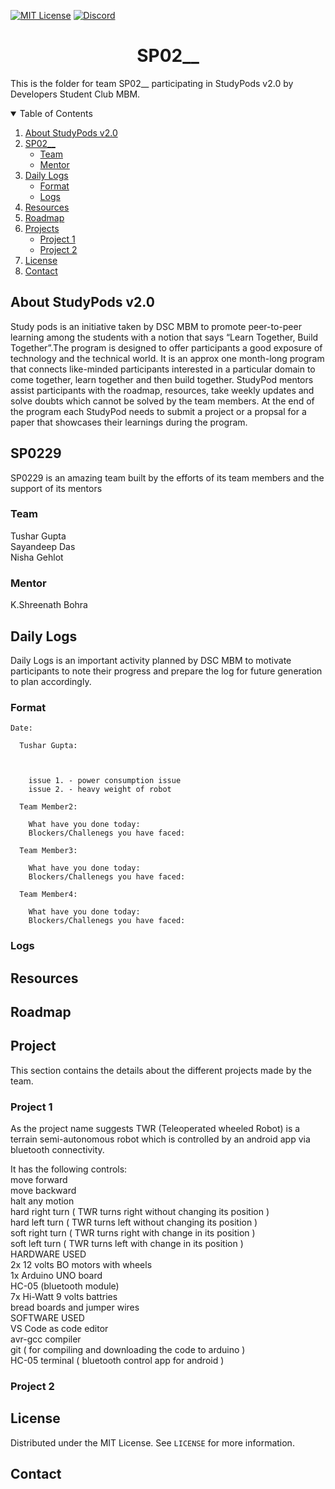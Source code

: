 <!-- PROJECT SHIELDS -->
[![MIT License][license-shield]][license-url]
[![Discord][discord-shield]][discord-url]

<h1 align="center"> SP02__ </h1>

This is the folder for team SP02__ participating in StudyPods v2.0 by Developers Student Club MBM.

<details open="open">
  <summary>Table of Contents</summary>
  <ol>
    <li>
      <a href="#about-studypods-v2.0">About StudyPods v2.0</a>
    </li>
    <li>
      <a href="#sp0201">SP02__</a>
      <ul>
        <li><a href="#team">Team</a></li>
        <li><a href="#mentor">Mentor</a></li>
      </ul>
    </li>
    <li>
      <a href="#daily-logs">Daily Logs</a>
      <ul>
        <li><a href="#format">Format</a></li>
        <li><a href="#logs">Logs</a></li>
      </ul>
    </li>
    <li><a href="#resources">Resources</a></li>
    <li><a href="#roadmap">Roadmap</a></li>
    <li>
      <a href="#project">Projects</a>
      <ul>
      <!--
        <li><a href="#overview">Overview</a></li>
        <li>
          <a href="#getting-started">Getting Started</a>
          <ul>
            <li><a href="#prerequisites">Prerequisites</a></li>
            <li><a href="#installation">Installation</a></li>
          </ul>  
        </li>
      -->
      <li><a href="#project-1">Project 1</a></li>
      <li><a href="#project-2">Project 2</a></li>
      </ul>
    </li>
    <li><a href="#license">License</a></li>
    <li><a href="#contact">Contact</a></li>
  </ol>
</details>

## About StudyPods v2.0

Study pods is an initiative taken by DSC MBM to promote peer-to-peer learning among the students with a notion that says “Learn Together, Build Together”.The program is designed to offer participants a good exposure of technology and the technical world. It is an approx one month-long program that connects like-minded participants interested in a particular domain to come together, learn together and then build together. StudyPod mentors assist participants with the roadmap, resources, take weekly updates and solve doubts which cannot be solved by the team members. At the end of the program each StudyPod needs to submit a project or a propsal for a paper that showcases their learnings during the program.

## SP0229

SP0229 is an amazing team built by the efforts of its team members and the support of its mentors

### Team

Tushar Gupta<br>
Sayandeep Das<br>
Nisha Gehlot

### Mentor

K.Shreenath Bohra

## Daily Logs

Daily Logs is an important activity planned by DSC MBM to motivate participants to note their progress and prepare the log for future generation to plan accordingly.

### Format



```
Date:

  Tushar Gupta:

    

	issue 1. - power consumption issue 
	issue 2. - heavy weight of robot

  Team Member2:

    What have you done today:
    Blockers/Challenegs you have faced:

  Team Member3:

    What have you done today:
    Blockers/Challenegs you have faced:

  Team Member4:

    What have you done today:
    Blockers/Challenegs you have faced:
```

### Logs

## Resources

## Roadmap

## Project

This section contains the details about the different projects made by the team.

### Project 1

<!-- Add the summary of the project along with the link to the markdown file for the project. Check out the Sample Project.md to get the idea of the structure of the Project file.
--> As the project name suggests TWR (Teleoperated wheeled Robot) is a terrain semi-autonomous robot which is controlled by an android app via bluetooth connectivity.
 It has the following controls:<br>
  move forward<br>
  move backward<br>
  halt any motion<br>
  hard right turn ( TWR turns right without changing its position )<br>
  hard left turn ( TWR turns left without changing its position )<br>
  soft right turn ( TWR turns right with change in its position )<br>
  soft left turn ( TWR turns left with change in its position )<br>
  HARDWARE USED<br>
  2x 12 volts BO motors with wheels<br>
  1x Arduino UNO board<br>
  HC-05 (bluetooth module)<br>
  7x Hi-Watt 9 volts battries<br>
  bread boards and jumper wires<br>
  SOFTWARE USED<br>
  VS Code as code editor<br>
  avr-gcc compiler<br>
  git ( for compiling and downloading the code to arduino )<br>
  HC-05 terminal ( bluetooth control app for android )
### Project 2

## License

Distributed under the MIT License. See `LICENSE` for more information.

## Contact

<!-- Share your contact details. Preferrably these details
Email 
 17tushar05gupta2000@gmail.com
LinkedIn
GitHub

Note: Do not share your mobile number as it will expose it over the internet
-->

<!-- MARKDOWN LINKS & IMAGES -->
[license-shield]: https://img.shields.io/github/license/dscmbm/StudyPods-v2.0?style=for-the-badge
[license-url]: https://github.com/dscmbm/StudyPods-v2.0/blob/main/LICENSE
[discord-shield]: https://img.shields.io/discord/864499877723504640?style=for-the-badge
[discord-url]: https://discord.gg/fe9s82cE56
